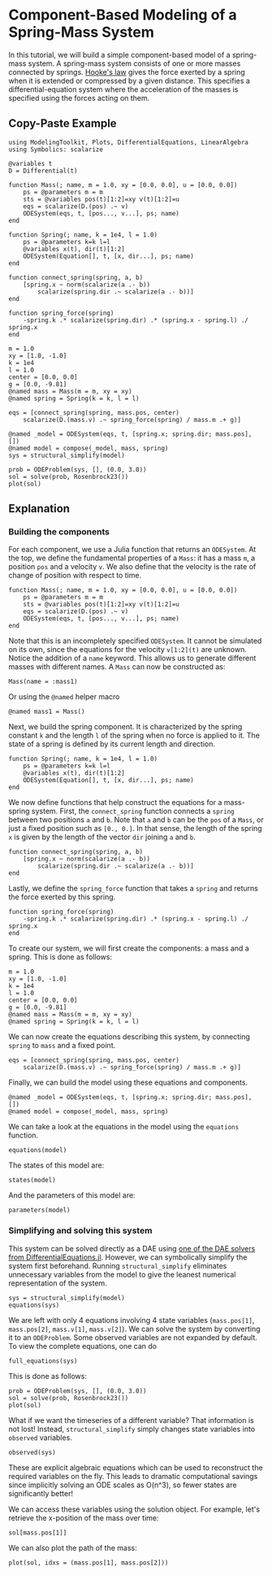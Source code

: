 # Component-Based Modeling of a Spring-Mass System

In this tutorial, we will build a simple component-based model of a spring-mass system. A spring-mass system consists of one or more masses connected by springs. [Hooke's law](https://en.wikipedia.org/wiki/Hooke%27s_law) gives the force exerted by a spring when it is extended or compressed by a given distance. This specifies a differential-equation system where the acceleration of the masses is specified using the forces acting on them.

## Copy-Paste Example

```@example component
using ModelingToolkit, Plots, DifferentialEquations, LinearAlgebra
using Symbolics: scalarize

@variables t
D = Differential(t)

function Mass(; name, m = 1.0, xy = [0.0, 0.0], u = [0.0, 0.0])
    ps = @parameters m = m
    sts = @variables pos(t)[1:2]=xy v(t)[1:2]=u
    eqs = scalarize(D.(pos) .~ v)
    ODESystem(eqs, t, [pos..., v...], ps; name)
end

function Spring(; name, k = 1e4, l = 1.0)
    ps = @parameters k=k l=l
    @variables x(t), dir(t)[1:2]
    ODESystem(Equation[], t, [x, dir...], ps; name)
end

function connect_spring(spring, a, b)
    [spring.x ~ norm(scalarize(a .- b))
        scalarize(spring.dir .~ scalarize(a .- b))]
end

function spring_force(spring)
    -spring.k .* scalarize(spring.dir) .* (spring.x - spring.l) ./ spring.x
end

m = 1.0
xy = [1.0, -1.0]
k = 1e4
l = 1.0
center = [0.0, 0.0]
g = [0.0, -9.81]
@named mass = Mass(m = m, xy = xy)
@named spring = Spring(k = k, l = l)

eqs = [connect_spring(spring, mass.pos, center)
    scalarize(D.(mass.v) .~ spring_force(spring) / mass.m .+ g)]

@named _model = ODESystem(eqs, t, [spring.x; spring.dir; mass.pos], [])
@named model = compose(_model, mass, spring)
sys = structural_simplify(model)

prob = ODEProblem(sys, [], (0.0, 3.0))
sol = solve(prob, Rosenbrock23())
plot(sol)
```

## Explanation

### Building the components

For each component, we use a Julia function that returns an `ODESystem`. At the top, we define the fundamental properties of a `Mass`: it has a mass `m`, a position `pos` and a velocity `v`. We also define that the velocity is the rate of change of position with respect to time.

```@example component
function Mass(; name, m = 1.0, xy = [0.0, 0.0], u = [0.0, 0.0])
    ps = @parameters m = m
    sts = @variables pos(t)[1:2]=xy v(t)[1:2]=u
    eqs = scalarize(D.(pos) .~ v)
    ODESystem(eqs, t, [pos..., v...], ps; name)
end
```

Note that this is an incompletely specified `ODESystem`. It cannot be simulated on its own, since the equations for the velocity `v[1:2](t)` are unknown. Notice the addition of a `name` keyword. This allows us to generate different masses with different names. A `Mass` can now be constructed as:

```@example component
Mass(name = :mass1)
```

Or using the `@named` helper macro

```@example component
@named mass1 = Mass()
```

Next, we build the spring component. It is characterized by the spring constant `k` and the length `l` of the spring when no force is applied to it. The state of a spring is defined by its current length and direction.

```@example component
function Spring(; name, k = 1e4, l = 1.0)
    ps = @parameters k=k l=l
    @variables x(t), dir(t)[1:2]
    ODESystem(Equation[], t, [x, dir...], ps; name)
end
```

We now define functions that help construct the equations for a mass-spring system. First, the `connect_spring` function connects a `spring` between two positions `a` and `b`. Note that `a` and `b` can be the `pos` of a `Mass`, or just a fixed position such as `[0., 0.]`. In that sense, the length of the spring `x` is given by the length of the vector `dir` joining `a` and `b`.

```@example component
function connect_spring(spring, a, b)
    [spring.x ~ norm(scalarize(a .- b))
        scalarize(spring.dir .~ scalarize(a .- b))]
end
```

Lastly, we define the `spring_force` function that takes a `spring` and returns the force exerted by this spring.

```@example component
function spring_force(spring)
    -spring.k .* scalarize(spring.dir) .* (spring.x - spring.l) ./ spring.x
end
```

To create our system, we will first create the components: a mass and a spring. This is done as follows:

```@example component
m = 1.0
xy = [1.0, -1.0]
k = 1e4
l = 1.0
center = [0.0, 0.0]
g = [0.0, -9.81]
@named mass = Mass(m = m, xy = xy)
@named spring = Spring(k = k, l = l)
```

We can now create the equations describing this system, by connecting `spring` to `mass` and a fixed point.

```@example component
eqs = [connect_spring(spring, mass.pos, center)
    scalarize(D.(mass.v) .~ spring_force(spring) / mass.m .+ g)]
```

Finally, we can build the model using these equations and components.

```@example component
@named _model = ODESystem(eqs, t, [spring.x; spring.dir; mass.pos], [])
@named model = compose(_model, mass, spring)
```

We can take a look at the equations in the model using the `equations` function.

```@example component
equations(model)
```

The states of this model are:

```@example component
states(model)
```

And the parameters of this model are:

```@example component
parameters(model)
```

### Simplifying and solving this system

This system can be solved directly as a DAE using [one of the DAE solvers from DifferentialEquations.jl](https://docs.sciml.ai/DiffEqDocs/stable/solvers/dae_solve/). However, we can symbolically simplify the system first beforehand. Running `structural_simplify` eliminates unnecessary variables from the model to give the leanest numerical representation of the system.

```@example component
sys = structural_simplify(model)
equations(sys)
```

We are left with only 4 equations involving 4 state variables (`mass.pos[1]`,
`mass.pos[2]`, `mass.v[1]`, `mass.v[2]`). We can solve the system by converting
it to an `ODEProblem`. Some observed variables are not expanded by default. To
view the complete equations, one can do

```@example component
full_equations(sys)
```

This is done as follows:

```@example component
prob = ODEProblem(sys, [], (0.0, 3.0))
sol = solve(prob, Rosenbrock23())
plot(sol)
```

What if we want the timeseries of a different variable? That information is not lost! Instead, `structural_simplify` simply changes state variables into `observed` variables.

```@example component
observed(sys)
```

These are explicit algebraic equations which can be used to reconstruct the required variables on the fly. This leads to dramatic computational savings since implicitly solving an ODE scales as O(n^3), so fewer states are significantly better!

We can access these variables using the solution object. For example, let's retrieve the x-position of the mass over time:

```@example component
sol[mass.pos[1]]
```

We can also plot the path of the mass:

```@example component
plot(sol, idxs = (mass.pos[1], mass.pos[2]))
```
